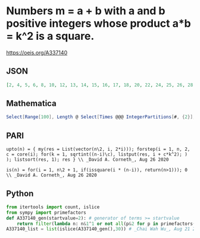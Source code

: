 # Numbers m \= a \+ b with a and b positive integers whose product a\*b \= k^2 is a square\.
https://oeis.org/A337140
## JSON
```JSON
[2, 4, 5, 6, 8, 10, 12, 13, 14, 15, 16, 17, 18, 20, 22, 24, 25, 26, 28, 29, 30, 32, 34, 35, 36, 37, 38, 39, 40, 41, 42, 44, 45, 46, 48, 50, 51, 52, 53, 54, 55, 56, 58, 60, 61, 62, 64, 65, 66, 68, 70, 72, 73, 74, 75, 76, 78, 80, 82, 84, 85, 86, 87, 88, 89, 90, 91]
```
## Mathematica
```Mathematica
Select[Range[100], Length @ Select[Times @@@ IntegerPartitions[#, {2}], IntegerQ @ Sqrt[#1] &] > 0 &] (* _Amiram Eldar_, Aug 26 2020 *)
```
## PARI
```PARI
upto(n) = { my(res = List(vector(n\2, i, 2*i))); forstep(i = 1, n, 2, c = core(i); for(k = 1, sqrtint((n-i)\c), listput(res, i + c*k^2); ) ); listsort(res, 1); res } \\ _David A. Corneth_, Aug 26 2020
```
```PARI
is(n) = for(i = 1, n\2 + 1, if(issquare(i * (n-i)), return(n>1))); 0 \\ _David A. Corneth_, Aug 26 2020
```
## Python
```Python
from itertools import count, islice
from sympy import primefactors
def A337140_gen(startvalue=2): # generator of terms >= startvalue
    return filter(lambda n: n&1^1 or not all(p&2 for p in primefactors(n>>(~n & n-1).bit_length())), count(max(startvalue,2)))
A337140_list = list(islice(A337140_gen(),30)) # _Chai Wah Wu_, Aug 21 2024
```
